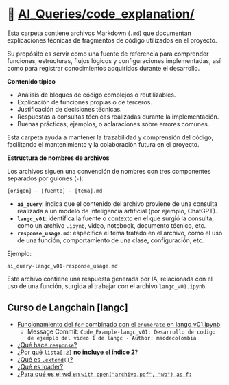 # 📁 [AI_Queries/code_explanation/](../AI_Queries/code_explanation/)

Esta carpeta contiene archivos Markdown (`.md`) que documentan explicaciones técnicas de fragmentos de código utilizados en el proyecto.

Su propósito es servir como una fuente de referencia para comprender funciones, estructuras, flujos lógicos y configuraciones implementadas, así como para registrar conocimientos adquiridos durante el desarrollo.

**Contenido típico**

- Análisis de bloques de código complejos o reutilizables.
- Explicación de funciones propias o de terceros.
- Justificación de decisiones técnicas.
- Respuestas a consultas técnicas realizadas durante la implementación.
- Buenas prácticas, ejemplos, o aclaraciones sobre errores comunes.

Esta carpeta ayuda a mantener la trazabilidad y comprensión del código, facilitando el mantenimiento y la colaboración futura en el proyecto.  

**Estructura de nombres de archivos**

Los archivos siguen una convención de nombres con tres componentes separados por guiones (`-`):

```plaintext
[origen] - [fuente] - [tema].md
```

- **`ai_query`**: indica que el contenido del archivo proviene de una consulta realizada a un modelo de inteligencia artificial (por ejemplo, ChatGPT).  
- **`langc_v01`**: identifica la fuente o contexto en el que surgió la consulta, como un archivo `.ipynb`, video, notebook, documento técnico, etc.  
- **`response_usage.md`**: especifica el tema tratado en el archivo, como el uso de una función, comportamiento de una clase, configuración, etc.

Ejemplo:

```text
ai_query-langc_v01-response_usage.md
```

Este archivo contiene una respuesta generada por IA, relacionada con el uso de una función, surgida al trabajar con el archivo `langc_v01.ipynb`.

## Curso de Langchain [langc]

- [Funcionamiento del `for` combinado con el `enumerate` en langc_v01.ipynb](../AI_Queries/code_explanation/ai_query-langc_v01-for_usage.md)
  - Message Commit: `Code_Example-langc_v01: Desarrollo de codigo de ejemplo del video 1 de langc - Author: maodecolombia`
- [¿Qué hace `response`?](../AI_Queries/code_explanation/ai_query-langc_v01-response_usage.md)
- [¿Por qué `lista[:2]` **no incluye el índice 2**?](../AI_Queries/code_explanation/ai_query-langc_v01-list_start_end_usage.md)
- [¿Qué es `.extend()`?](../AI_Queries/code_explanation/ai_query-langc_v01-.extend_usage.md)
- [¿Qué es loader?](../AI_Queries/code_explanation/ai_query-langc_v01-PyPDFLoader(filename).loader.load()_usage.md)
- [¿Para qué es el  wd en `with open("archivo.pdf", "wb") as f:`](../AI_Queries/code_explanation/ai_query-langc_v01-wb_usage.md)